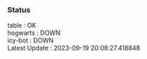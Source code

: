 ### Status


table : OK  
hogwarts : DOWN  
icy-bot : DOWN  
Latest Update : 2023-09-19 20:08:27.418848
